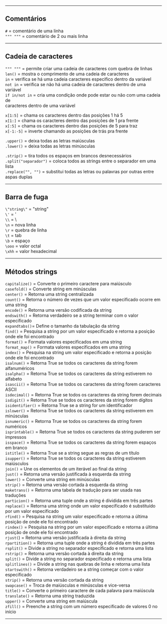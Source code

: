 ___
## Comentários

`#` = comentário de uma linha  
`""" """` = comentário de 2 ou mais linha  

___
## Cadeia de caracteres

`""" """` = permite criar uma cadeia de caracteres com quebra de linhas  
`len()` = mostra o comprimento de uma cadeia de caracteres  
`in` = verifica se há uma cadeia caracteres especifico dentro da variável  
`not in` = verifica se não há uma cadeia de caracteres dentro de uma variável  
`if in/not in` = cria uma condição onde pode estar ou não com uma cadeia de  
caracteres dentro de uma variável  

`x[1:5]` = chama os caracteres dentro das posições 1 há 5  
`x[1:]` = chama os caracteres dentro das posições de 1 pra frente  
`x[:5]` = chama os caracteres dentro das posições de 5 para traz  
`x[-1:-5]` = inverte chamando as posições de trás pra frente  

`.upper()` = deixa todas as letras maiúsculas  
`.lower()` = deixa todas as letras minúsculas  

`.strip()` = tira todos os espaços em brancos desnecessários  
`.split("separador")` = coloca todos as strings entre o separador em uma lista  
`.replace("", "")` = substitui todas as letras ou palavras por outras entre aspas duplas  

___
## Barra de fuga

`\"string\"` = "string"  
`\'` = '  
`\\` = \  
`\n` = nova linha  
`\r` = quebra de linha  
`\t` = tab  
`\b` = espaço  
`\ooo` = valor octal  
`\xhh` = valor hexadecimal  

___
## Métodos strings

`capitalize()` = Converte o primeiro caractere para maiúsculo  
`casefold()` = Converte string em minúsculas  
`center()` = Retorna uma string centralizada  
`count()` = Retorna o número de vezes que um valor especificado ocorre em uma string  
`encode()` = Retorna uma versão codificada da string  
`endswith()` =  Retorna verdadeiro se a string terminar com o valor especificado  
`expandtabs()`=  Define o tamanho da tabulação da string  
`find()` = Pesquisa a string por um valor especificado e retorna a posição onde ele foi encontrado  
`format()`  = Formata valores especificados em uma string  
`format_map()` = Formata valores especificados em uma string  
`index()` = Pesquisa na string um valor especificado e retorna a posição onde ele foi encontrado  
`isalnum()` = Retorna True se todos os caracteres da string forem alfanuméricos  
`isalpha()` = Retorna True se todos os caracteres da string estiverem no alfabeto  
`isascii()` = Retorna True se todos os caracteres da string forem caracteres ASCII  
`isdecimal()` = Retorna True se todos os caracteres da string forem decimais  
`isdigit()` = Retorna True se todos os caracteres da string forem dígitos  
`isidentifier()` = Retorna True se a string for um identificador  
`islower()` = Retorna True se todos os caracteres da string estiverem em minúsculas  
`isnumeric()` = Retorna True se todos os caracteres da string forem numéricos  
`isprintable()` = Retorna True se todos os caracteres da string puderem ser impressos  
`isspace()` = Retorna True se todos os caracteres da string forem espaços em branco  
`istitle()` = Retorna True se a string segue as regras de um título  
`isupper()` = Retorna True se todos os caracteres da string estiverem maiúsculos  
`join()` = Une os elementos de um iterável ao final da string  
`just()` = Retorna uma versão justificada à esquerda da string  
`lower()`  = Converte uma string em minúsculas  
`strip()` = Retorna uma versão cortada à esquerda da string  
`maketrans()`  = Retorna uma tabela de tradução para ser usada nas traduções  
`particion()` = Retorna uma tuple onde a string é dividida em três partes  
`replace()`  = Retorna uma string onde um valor especificado é substituído por um valor especificado  
`rfind()` = Pesquisa na string um valor especificado e retorna a última posição de onde ele foi encontrado  
`rindex()` = Pesquisa na string por um valor especificado e retorna a última posição de onde ele foi encontrado  
`rjust(`) = Retorna uma versão justificada à direita da string  
`rpartition()` = Retorna uma tuple onde a string é dividida em três partes  
`rsplit()` = Divide a string no separador especificado e retorna uma lista  
`rstrip()` = Retorna uma versão cortada à direita da string  
`split()` = Divide a string no separador especificado e retorna uma lista  
`splitlines()` = Divide a string nas quebras de linha e retorna uma lista  
`startswith()` = Retorna verdadeiro se a string começar com o valor especificado  
`strip()` = Retorna uma versão cortada da string  
`swapcase()` = Troca de maiúsculas e minúsculas e vice-versa  
`title()` = Converte o primeiro caractere de cada palavra para maiúscula  
`translate()`  = Retorna uma string traduzida  
`upper()` = Converte uma string em maiúscula  
`zfill()` = Preenche a string com um número especificado de valores 0 no início  

___